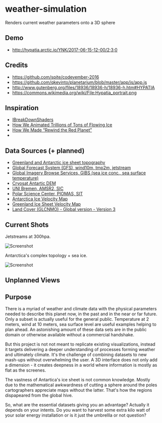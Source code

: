 # weather-simulation
Renders current weather parameters onto a 3D sphere

## Demo

  * http://hypatia.arctic.io/YNK/2017-06-15-12-00/2;3;0

## Credits
  
  * https://github.com/spite/codevember-2016
  * https://github.com/qkevinto/planetarium/blob/master/app/js/app.js
  * http://www.gutenberg.org/files/18936/18936-h/18936-h.htm#HYPATIA
  * https://commons.wikimedia.org/wiki/File:Hypatia_portrait.png


## Inspiration

  * [IBreakDownShaders](http://ibreakdownshaders.blogspot.de/2015/03/noise-loudening.html)
  * [How We Animated Trillions of Tons of Flowing Ice](http://dwtkns.com/posts/2017-06-13-flowing-ice.html)
  * [How We Made “Rewind the Red Planet”](https://source.opennews.org/articles/how-we-made-rewind-red-planet/)
  * []()

 
## Data Sources (+ planned)
  
  * [Greenland and Antarctic ice sheet topography](https://doi.pangaea.de/10.1594/PANGAEA.856844)
  * [Global Forecast System (GFS), wind10m, tmp2m, jetstream](https://www.ncdc.noaa.gov/data-access/model-data/model-datasets/global-forcast-system-gfs)
  * [Global Imagery Browse Services, GIBS (sea ice conc., sea surface temperature)](https://earthdata.nasa.gov/about/science-system-description/eosdis-components/global-imagery-browse-services-gibs)
  * [Cryosat Antartic DEM](http://www.cpom.ucl.ac.uk/csopr/icesheets2/)
  * [UNI Bremen, AMSR2, SIC](https://seaice.uni-bremen.de/sea-ice-concentration/)
  * [Polar Science Center, PIOMAS, SIT](http://psc.apl.uw.edu/research/projects/arctic-sea-ice-volume-anomaly/)
  * [Antarctica Ice Velocity Map](https://nsidc.org/data/docs/measures/nsidc0484_rignot/)
  * [Greenland Ice Sheet Velocity Map](http://nsidc.org/data/docs/measures/nsidc0478_joughin/)
  * [Land Cover (GLCNMO) - Global version - Version 3](https://globalmaps.github.io/glcnmo.html)

## Current Shots

Jetstreams at 300hpa.

![Screenshot](https://github.com/arcticio/weather-simulation/raw/master/images/screenshots/2017-06-14-21-11-30.png)

Antarctica's complex topology + sea ice.

![Screenshot](https://github.com/arcticio/weather-simulation/raw/master/images/screenshots/2017-06-16-14-23-06.png)


## Unplanned Views

## Purpose

  There is a myriad of weather and climate data with the physical parameters needed to describe this planet now, in the past and in the near or far future. Only a subset is actually useful for the general public. Temperature at 2 meters, wind at 10 meters, sea surface level are useful examples helping to plan ahead. An astonishing amount of these data sets are in the public domain or otherwise available without a commercial handshake. 

  But this project is not not meant to replicate existing visualizations, instead it targets delivering a deeper understanding of processes forming weather and ultimately climate. It's the challenge of combining datasets to new mash-ups without overwhelming the user. A 3D interface does not only add a dimension - it creates deepness in a world where information is mostly as flat as the screenes.

  The vastness of Antartica's ice sheet is not common knowledge. Mostly due to the mathematical awkwardness of cutting a sphere around the poles cartographers appreciate maps without the latter. That's how the regions dispapeared from the global hive. 

  So, what are the essential datasets giving you an advantage? Actually it depends on your intents. Do you want to harvest some extra kilo  watt of your solar energy installation or is it just the umbrellla or not question? 

## 